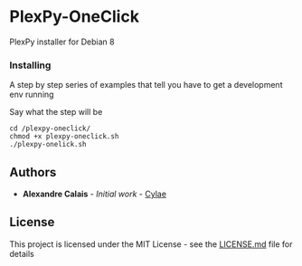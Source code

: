 # PlexPy-OneClick

PlexPy installer for Debian 8


### Installing

A step by step series of examples that tell you have to get a development env running

Say what the step will be

```
cd /plexpy-oneclick/
chmod +x plexpy-oneclick.sh
./plexpy-onelick.sh
```

## Authors

* **Alexandre Calais** - *Initial work* - [Cylae](https://github.com/Cylae)

## License

This project is licensed under the MIT License - see the [LICENSE.md](LICENSE.md) file for details

